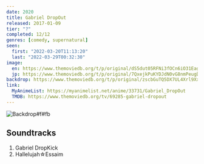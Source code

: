 ```yaml
---
date: 2020
title: Gabriel DropOut
released: 2017-01-09
tier: "?"
completed: 12/12
genres: [comedy, supernatural]
seen:
  first: "2022-03-20T11:13:20"
  last: "2022-03-29T00:32:30"
image:
  en: https://www.themoviedb.org/t/p/original/dS5dut05RFNi3fOCn6iO31Eag9x.jpg
  jp: https://www.themoviedb.org/t/p/original/7QxejkPuKYDJdN0vG8nmPeugDMV.jpg
backdrop: https://www.themoviedb.org/t/p/original/zscbGuTQ5DX7UL4Xrl9XxIVtXDN.jpg
link:
  MyAnimeList: https://myanimelist.net/anime/33731/Gabriel_DropOut
  TMDB: https://www.themoviedb.org/tv/69285-gabriel-dropout
---
```


![Backdrop#f#fb](https://www.themoviedb.org/t/p/original/qyABrcOHxEK0k7CxNTrjPErB3Q0.jpg "Source: TMDB")

## Soundtracks

1. Gabriel DropKick
2. Hallelujah☆Essaim
